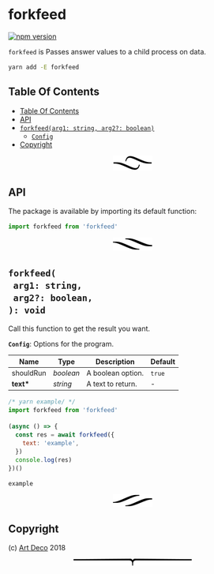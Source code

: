 # forkfeed

[![npm version](https://badge.fury.io/js/forkfeed.svg)](https://npmjs.org/package/forkfeed)

`forkfeed` is Passes answer values to a child process on data.

```sh
yarn add -E forkfeed
```

## Table Of Contents

- [Table Of Contents](#table-of-contents)
- [API](#api)
- [`forkfeed(arg1: string, arg2?: boolean)`](#mynewpackagearg1-stringarg2-boolean-void)
  * [`Config`](#type-config)
- [Copyright](#copyright)

<p align="center"><a href="#table-of-contents"><img src=".documentary/section-breaks/0.svg?sanitize=true"></a></p>

## API

The package is available by importing its default function:

```js
import forkfeed from 'forkfeed'
```

<p align="center"><a href="#table-of-contents"><img src=".documentary/section-breaks/1.svg?sanitize=true"></a></p>

## `forkfeed(`<br/>&nbsp;&nbsp;`arg1: string,`<br/>&nbsp;&nbsp;`arg2?: boolean,`<br/>`): void`

Call this function to get the result you want.

__<a name="type-config">`Config`</a>__: Options for the program.

|   Name    |   Type    |    Description    | Default |
| --------- | --------- | ----------------- | ------- |
| shouldRun | _boolean_ | A boolean option. | `true`  |
| __text*__ | _string_  | A text to return. | -       |

```js
/* yarn example/ */
import forkfeed from 'forkfeed'

(async () => {
  const res = await forkfeed({
    text: 'example',
  })
  console.log(res)
})()
```
```
example
```

<p align="center"><a href="#table-of-contents"><img src=".documentary/section-breaks/2.svg?sanitize=true"></a></p>

## Copyright

(c) [Art Deco][1] 2018

[1]: https://artdeco.bz

<p align="center"><a href="#table-of-contents"><img src=".documentary/section-breaks/-1.svg?sanitize=true"></a></p>